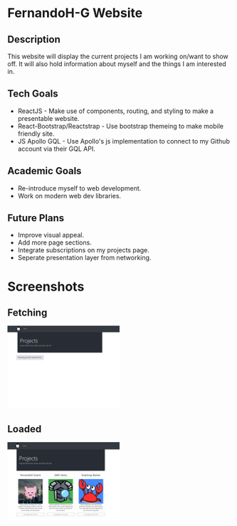 # FernandoH-G Website

## Description
This website will display the current projects I am working on/want to show off. 
It will also hold information about myself and the things I am interested in.

## Tech Goals
+ ReactJS - Make use of components, routing, and styling to make a presentable website.
+ React-Bootstrap/Reactstrap - Use bootstrap themeing to make mobile friendly site.
+ JS Apollo GQL - Use Apollo's js implementation to connect to my Github account via their GQL API.

## Academic Goals
+ Re-introduce myself to web development.
+ Work on modern web dev libraries.

## Future Plans
+ Improve visual appeal.
+ Add more page sections.
+ Integrate subscriptions on my projects page.
+ Seperate presentation layer from networking.

# Screenshots

## Fetching
<img src="repo-images/fetching_site.png" width="50%"/>
<br>

## Loaded
<img src="repo-images/landing_site.PNG" width="50%"/>
<br>
